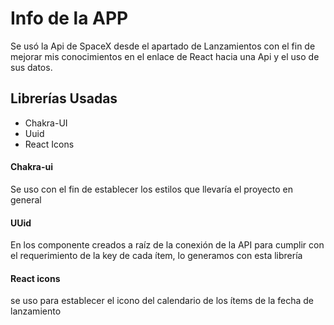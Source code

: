# Info de la APP

Se usó la Api de SpaceX desde el apartado de Lanzamientos con el fin de mejorar mis conocimientos en el enlace de React hacia una Api y el uso de sus datos.

## Librerías Usadas
- Chakra-UI
- Uuid
- React Icons

#### Chakra-ui
Se uso con el fin de establecer los estilos que llevaría el proyecto en general

#### UUid
En los componente creados a raíz de la conexión de la API para cumplir con el requerimiento de la key de cada ítem, lo generamos con esta librería

#### React icons
se uso para establecer el icono del calendario de los ítems de la fecha de lanzamiento

